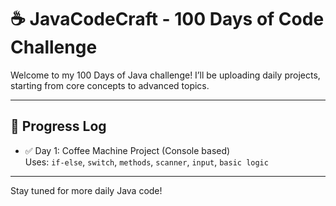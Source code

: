 # ☕ JavaCodeCraft - 100 Days of Code Challenge

Welcome to my 100 Days of Java challenge! I’ll be uploading daily projects, starting from core concepts to advanced topics.

---

## 📅 Progress Log

- ✅ Day 1: Coffee Machine Project (Console based)  
  Uses: `if-else`, `switch`, `methods`, `scanner`, `input`, `basic logic`

---

Stay tuned for more daily Java code!
